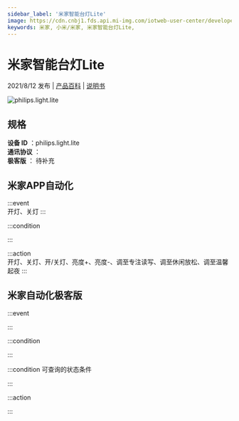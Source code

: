 ```yaml
---
sidebar_label: '米家智能台灯Lite'
image: https://cdn.cnbj1.fds.api.mi-img.com/iotweb-user-center/developer_1679047904667WfZtWJTX.png?GalaxyAccessKeyId=AKVGLQWBOVIRQ3XLEW&Expires=9223372036854775807&Signature=GoL2cuU5uMGKvmCO34YK7qX/xJg=
keywords: 米家, 小米/米家, 米家智能台灯Lite, 
---
```

# 米家智能台灯Lite

2021/8/12 发布 | [产品百科](https://home.mi.com/webapp/content/baike/product/index.html?model=philips.light.lite/) | [说明书](https://home.mi.com/views/introduction.html?model=philips.light.lite&region=cn)

![philips.light.lite](https://cdn.cnbj1.fds.api.mi-img.com/iotweb-user-center/developer_1679047904667WfZtWJTX.png?GalaxyAccessKeyId=AKVGLQWBOVIRQ3XLEW&Expires=9223372036854775807&Signature=GoL2cuU5uMGKvmCO34YK7qX/xJg=)

## 规格  
> 
**设备 ID** ：philips.light.lite  
**通讯协议** ：  
**极客版**  ： 待补充 


## 米家APP自动化  

:::event  
开灯、关灯
:::

:::condition  

:::

:::action   
开灯、关灯、开/关灯、亮度+、亮度-、调至专注读写、调至休闲放松、调至温馨起夜
:::

## 米家自动化极客版  

:::event  

:::

:::condition  

:::

:::condition 可查询的状态条件  

:::

:::action  

:::

        
